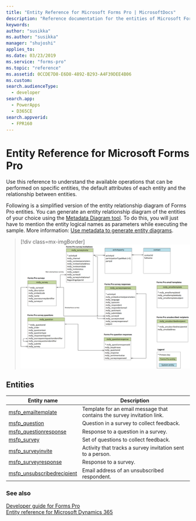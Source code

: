 ```yaml
---
title: "Entity Reference for Microsoft Forms Pro | MicrosoftDocs"
description: "Reference documentation for the entities of Microsoft Forms Pro."
keywords: 
author: "susikka"
ms.author: "susikka"
manager: "shujoshi"
applies_to: 
ms.date: 03/23/2019
ms.service: "forms-pro"
ms.topic: "reference"
ms.assetid: 0CCDE7D8-E6D8-4892-B293-A4F39DEE4B06
ms.custom: 
search.audienceType: 
  - developer
search.app: 
  - PowerApps
  - D365CE
search.appverid:
  - FPR160
---
```


# Entity Reference for Microsoft Forms Pro

Use this reference to understand the available operations that can be performed on specific entities, the default attributes of each entity and the relationship between entities.

Following is a simplified version of the entity relationship diagram of Forms Pro entities. You can generate an entity relationship diagram of the entities of your choice using the [Metadata Diagram tool](https://code.msdn.microsoft.com/Sample-of-generating-a0ba0e47). To do this, you will just have to mention the entity logical names as parameters while executing the sample. More information: [Use metadata to generate entity diagrams](https://docs.microsoft.com/dynamics365/customer-engagement/developer/use-metadata-generate-entity-diagrams).

> [!div class=mx-imgBorder]
> ![Simplified entity relationship diagram](../media/er-diagram.png "Simplified entity relationship diagram")

## Entities

|Entity name|Description|
|------|------|
|[msfp_emailtemplate](reference/entities/msfp_emailtemplate.md)|Template for an email message that contains the survey invitation link.|
|[msfp_question](reference/entities/msfp_question.md)|Question in a survey to collect feedback.|
|[msfp_questionresponse](reference/entities/msfp_questionresponse.md)|Response to a question in a survey.|
|[msfp_survey](reference/entities/msfp_survey.md)|Set of questions to collect feedback.|
|[msfp_surveyinvite](reference/entities/msfp_surveyinvite.md)|Activity that tracks a survey invitation sent to a person.|
|[msfp_surveyresponse](reference/entities/msfp_surveyresponse.md)|Response to a survey.|
|[msfp_unsubscribedrecipient](reference/entities/msfp_unsubscribedrecipient.md)|Email address of an unsubscribed respondent.|

### See also

[Developer guide for Forms Pro](developer-guide.md)<br />
[Entity reference for Microsoft Dynamics 365](/dynamics365/customer-engagement/developer/about-entity-reference)
